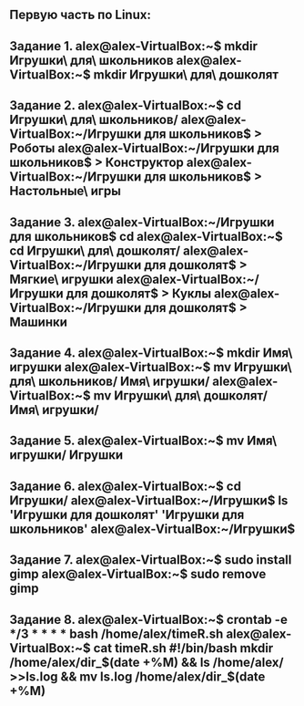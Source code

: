 
Первую часть по Linux:
-------------------------------------------------------------------
Задание 1.
alex@alex-VirtualBox:~$ mkdir Игрушки\ для\ школьников
alex@alex-VirtualBox:~$ mkdir Игрушки\ для\ дошколят
-------------------------------------------------------------------
Задание 2.
alex@alex-VirtualBox:~$ cd Игрушки\ для\ школьников/
alex@alex-VirtualBox:~/Игрушки для школьников$ > Роботы
alex@alex-VirtualBox:~/Игрушки для школьников$ > Конструктор
alex@alex-VirtualBox:~/Игрушки для школьников$ > Настольные\ игры
-------------------------------------------------------------------
Задание 3.
alex@alex-VirtualBox:~/Игрушки для школьников$ cd
alex@alex-VirtualBox:~$ cd Игрушки\ для\ дошколят/
alex@alex-VirtualBox:~/Игрушки для дошколят$ > Мягкие\ игрушки
alex@alex-VirtualBox:~/Игрушки для дошколят$ > Куклы
alex@alex-VirtualBox:~/Игрушки для дошколят$ > Машинки
-------------------------------------------------------------------
Задание 4.
alex@alex-VirtualBox:~$ mkdir Имя\ игрушки
alex@alex-VirtualBox:~$ mv Игрушки\ для\ школьников/ Имя\ игрушки/
alex@alex-VirtualBox:~$ mv Игрушки\ для\ дошколят/ Имя\ игрушки/
-------------------------------------------------------------------
Задание 5.
alex@alex-VirtualBox:~$ mv Имя\ игрушки/ Игрушки
-------------------------------------------------------------------
Задание 6.
alex@alex-VirtualBox:~$ cd Игрушки/
alex@alex-VirtualBox:~/Игрушки$ ls
'Игрушки для дошколят'  'Игрушки для школьников'
alex@alex-VirtualBox:~/Игрушки$
-------------------------------------------------------------------
Задание 7.
alex@alex-VirtualBox:~$ sudo install gimp
alex@alex-VirtualBox:~$ sudo remove gimp
-------------------------------------------------------------------
Задание 8.
alex@alex-VirtualBox:~$ crontab -e
*/3 * * * * bash /home/alex/timeR.sh
alex@alex-VirtualBox:~$ cat timeR.sh
#!/bin/bash
mkdir /home/alex/dir_$(date +%M) && ls /home/alex/ >>ls.log && mv ls.log
/home/alex/dir_$(date +%M)
-------------------------------------------------------------------